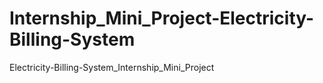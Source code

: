 # Internship_Mini_Project-Electricity-Billing-System
Electricity-Billing-System_Internship_Mini_Project
